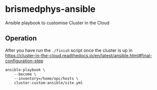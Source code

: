 # brismedphys-ansible
Ansible playbook to customise Cluster in the Cloud 

## Operation

After you have run the ``./finish`` script once the cluster is up in 
https://cluster-in-the-cloud.readthedocs.io/en/latest/ansible.html#final-configuration-step

```
ansible-playbook \
    --become \
    --inventory=/home/opc/hosts \
    cluster-custom-ansible/site.yml
```
